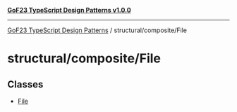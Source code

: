 [**GoF23 TypeScript Design Patterns v1.0.0**](../../../README.md)

***

[GoF23 TypeScript Design Patterns](../../../README.md) / structural/composite/File

# structural/composite/File

## Classes

- [File](classes/File.md)
